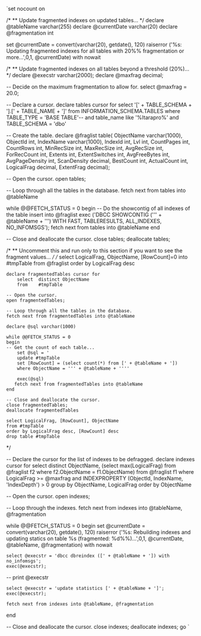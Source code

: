 `set nocount on

/*
**	Update fragmented indexes on updated tables...
*/
declare @tableName varchar(255)
declare @currentDate varchar(20)
declare @fragmentation int

set @currentDate = convert(varchar(20), getdate(), 120)
raiserror ('%s: Updating fragmented indexes for all tables with 20%% fragmentation or more...',0,1, @currentDate) with nowait

/*
**	Update fragmented indexes on all tables beyond a threshold (20%)...
*/
declare @execstr   varchar(2000);
declare @maxfrag   decimal;

-- Decide on the maximum fragmentation to allow for.
select @maxfrag = 20.0;

-- Declare a cursor.
declare tables cursor for
	select	'[' + TABLE_SCHEMA + '].[' + TABLE_NAME + ']'
	from	INFORMATION_SCHEMA.TABLES
	where	TABLE_TYPE = 'BASE TABLE'-- and table_name like '%Itarapro%'
		and TABLE_SCHEMA = 'dbo'

-- Create the table.
declare @fraglist table(
   ObjectName varchar(1000),
   ObjectId int,
   IndexName varchar(1000),
   IndexId int,
   Lvl int,
   CountPages int,
   CountRows int,
   MinRecSize int,
   MaxRecSize int,
   AvgRecSize int,
   ForRecCount int,
   Extents int,
   ExtentSwitches int,
   AvgFreeBytes int,
   AvgPageDensity int,
   ScanDensity decimal,
   BestCount int,
   ActualCount int,
   LogicalFrag decimal,
   ExtentFrag decimal);

-- Open the cursor.
open tables;

-- Loop through all the tables in the database.
fetch next from tables into @tableName

while @@FETCH_STATUS = 0
begin
-- Do the showcontig of all indexes of the table
   insert into @fraglist 
   exec ('DBCC SHOWCONTIG (''' + @tableName + ''') WITH FAST, TABLERESULTS, ALL_INDEXES, NO_INFOMSGS');
   fetch next from tables into @tableName
end

-- Close and deallocate the cursor.
close tables;
deallocate tables;

/*
** Uncomment this and run only to this section if you want to see the fragment values...
*/
/*
	select LogicalFrag, ObjectName, [RowCount]=0
		into #tmpTable
	from	@fraglist
	order by LogicalFrag desc

	declare fragmentedTables cursor for
		select	distinct ObjectName
		from	#tmpTable

	-- Open the cursor.
	open fragmentedTables;

	-- Loop through all the tables in the database.
	fetch next from fragmentedTables into @tableName

	declare @sql varchar(1000)

	while @@FETCH_STATUS = 0
	begin
	-- Get the count of each table...
		set @sql = '
		update #tmpTable
		set [RowCount] = (select count(*) from [' + @tableName + '])
		where ObjectName = ''' + @tableName + ''''

		exec(@sql)
	   fetch next from fragmentedTables into @tableName
	end

	-- Close and deallocate the cursor.
	close fragmentedTables;
	deallocate fragmentedTables

	select LogicalFrag, [RowCount], ObjectName 
	from #tmpTable
	order by LogicalFrag desc, [RowCount] desc
	drop table #tmpTable
*/

-- Declare the cursor for the list of indexes to be defragged.
declare indexes cursor for
	select	distinct ObjectName, 
		(select max(LogicalFrag) from @fraglist f2 where f2.ObjectName = f1.ObjectName)
	from	@fraglist f1
	where	LogicalFrag >= @maxfrag
      and	INDEXPROPERTY (ObjectId, IndexName, 'IndexDepth') > 0
	group	by ObjectName, LogicalFrag
	order	by ObjectName


-- Open the cursor.
open indexes;

-- Loop through the indexes.
fetch next from indexes into @tableName, @fragmentation

while @@FETCH_STATUS = 0
begin
	set @currentDate = convert(varchar(20), getdate(), 120)
	raiserror ('%s: Rebuilding indexes and updating statics on table %s (fragmented: %d%%)...',0,1, @currentDate, @tableName, @fragmentation) with nowait

	select @execstr = 'dbcc dbreindex ([' + @tableName + ']) with no_infomsgs';
	exec(@execstr);
--	print @execstr

	select @execstr = 'update statistics [' + @tableName + ']';
	exec(@execstr);

	fetch next from indexes into @tableName, @fragmentation
end

-- Close and deallocate the cursor.
close indexes;
deallocate indexes;
go
`